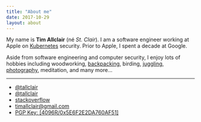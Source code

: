 ```yaml
---
title: "About me"
date: 2017-10-29
layout: about
---
```


My name is **Tim Allclair** (né _St. Clair_). I am a software engineer working at Apple on [Kubernetes](https://kubernetes.io/) security. Prior to Apple, I spent a decade at Google.

Aside from software engineering and computer security, I enjoy lots of hobbies including woodworking, [backpacking](https://photos.google.com/share/AF1QipMvAhtcEOLudYuXMb9pjvntskXbIENbKKshsfYyt3rD2Mo3w9SDlf2Fovkj0rLLaA/photo/AF1QipM8fmd-oDf0-cU8qCrYqBRTX60AGyon19aX_wq5?key=ZWJuRUQ3MW1uc0tla2hpSHE3UFBLbWF0LWhVVXln), birding, [juggling](https://photos.google.com/share/AF1QipMvAhtcEOLudYuXMb9pjvntskXbIENbKKshsfYyt3rD2Mo3w9SDlf2Fovkj0rLLaA/photo/AF1QipP3enG5DlB0tvXBoFr29cIDUdzzcx6AMf8303PY?key=ZWJuRUQ3MW1uc0tla2hpSHE3UFBLbWF0LWhVVXln), [photography](https://goo.gl/photos/UoCfGGWJnbQp48NQA), meditation, and many more...

<hr class="small">

<ul class="fa-ul">
    <li><a href="https://github.com/tallclair" aria-label="github"><i class="fa fa-fw fa-github" aria-hidden="true"></i> @tallclair</a>
    <li><a href="https://twitter.com/tallclair" aria-label="twitter"><i class="fa fa-fw fa-twitter" aria-hidden="true"></i> @tallclair</a>
    <li><a href="https://stackoverflow.com/users/1837431/tim-allclair" aria-label="stackoverflow"><i class="fa fa-fw fa-stack-overflow" aria-hidden="true"></i> stackoverflow</a>
    <li><a href="mailto:timallclair@gmail.com" aria-label="email"><i class="fa fa-fw fa-envelope-o" aria-hidden="true"></i> timallclair@gmail.com</a>
    <li><a href="/pubkey.asc"><i class="fa fa-fw fa-lock" aria-hidden="true"></i> PGP Key: [4096R/0x5E6F2E2DA760AF51]</a>

</ul>
